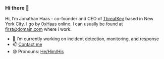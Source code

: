 ### Hi there 👋

Hi, I’m Jonathan Haas - co-founder and CEO of [ThreatKey](https://threatkey.com) based in New York City. I go by [0xHaas](https://keybase.io/0xHaas) online. I can usually be found at first@domain.com where I work.

- 🔭 I’m currently working on incident detection, monitoring, and response
- 📫 [Contact me](https://0xHaas.com/contact)
- 😄 Pronouns: [He/Him/His](https://pronoun.is/he)
